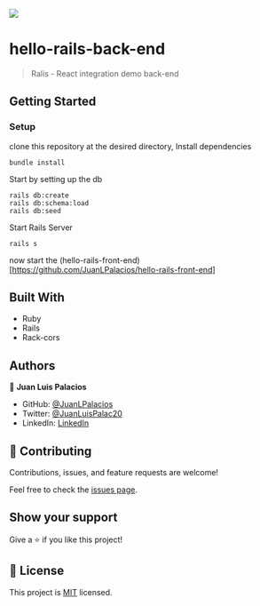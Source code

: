 ![](https://img.shields.io/badge/Microverse-blueviolet)

# hello-rails-back-end

> Ralis - React integration demo back-end


## Getting Started

### Setup

clone this repository at the desired directory, Install dependencies

```
bundle install
```

Start by setting up the db

```
rails db:create
rails db:schema:load
rails db:seed
```

Start Rails Server

```
rails s
```
now start the (hello-rails-front-end)[https://github.com/JuanLPalacios/hello-rails-front-end]


## Built With

- Ruby
- Rails
- Rack-cors

## Authors

👤 **Juan Luis Palacios**

- GitHub: [@JuanLPalacios](https://github.com/JuanLPalacios)
- Twitter: [@JuanLuisPalac20](https://twitter.com/twitterhandle)
- LinkedIn: [LinkedIn](https://www.linkedin.com/in/juan-luis-palacios-p%C3%A9rez-95b39a228/)

## 🤝 Contributing

Contributions, issues, and feature requests are welcome!

Feel free to check the [issues page](./issues).

## Show your support

Give a ⭐️ if you like this project!

## 📝 License

This project is [MIT](./LICENSE) licensed.
